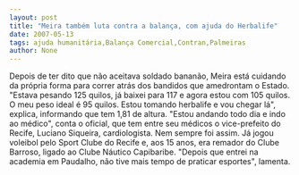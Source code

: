```yaml
---
layout: post
title: "Meira também luta contra a balança, com ajuda do Herbalife"
date: 2007-05-13
tags: ajuda humanitária,Balança Comercial,Contran,Palmeiras
author: None
---
```


Depois de ter dito que n&atilde;o aceitava soldado banan&atilde;o, Meira est&aacute; cuidando da pr&oacute;pria forma para correr atr&aacute;s dos bandidos que amedrontam o Estado.
&quot;Estava pesando 125 quilos, j&aacute; baixei para 117 e agora estou com 105 quilos. O meu peso ideal &eacute; 95 quilos. Estou tomando herbalife e vou chegar l&aacute;&quot;, explica, informando que tem 1,81 de altura.
&quot;Estou andando todo dia e indo ao m&eacute;dico&quot;, conta o oficial, que tem entre seu m&eacute;dicos o vice-prefeito do Recife, Luciano Siqueira, cardiologista.
Nem sempre foi assim. J&aacute; jogou voleibol pelo Sport Clube do Recife e, aos 15 anos, era remador do Clube Barroso, ligado ao Clube N&aacute;utico Capibaribe. &quot;Depois que entrei na academia em Paudalho, n&atilde;o tive mais tempo de praticar esportes&quot;, lamenta.
 
